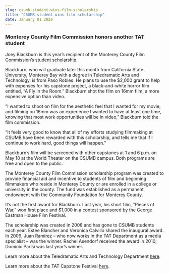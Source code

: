 ```yaml
---
slug: csumb-student-wins-film-scholarship
title: "CSUMB student wins film scholarship"
date: January 01 2020
---
```


 
<h3>Monterey County Film Commission honors another TAT student</h3>
<p>
  Joey Blackburn is this year’s recipient of the Monterey County Film
  Commission’s student scholarship.
</p>
<p>
  Blackburn, who will graduate later this month from California State
  University, Monterey Bay with a degree in Teledramatic Arts and Technology, is
  from Paso Robles. He plans to use the $2,000 grant to help with expenses for
  his capstone project, a black-and-white horror film entitled, “A Fly in the
  Room.” Blackburn shot the film on 16mm film, a more expensive option than
  video.
</p>
<p>
  “I wanted to shoot on film for the aesthetic feel that I wanted for my movie,
  and filming on 16mm was an experience I wanted to have at least one time,
  knowing that most work opportunities will be in video,” Blackburn told the
  film commission.
</p>
<p>
  “It feels very good to know that all of my efforts studying filmmaking at
  CSUMB have been rewarded with this scholarship, and tells me that if I
  continue to work hard, good things will happen.”
</p>
<p>
  Blackburn’s film will be screened with other capstones at 1 and 6 p.m. on May
  18 at the World Theater on the CSUMB campus. Both programs are free and open
  to the public.
</p>
<p>
  The Monterey County Film Commission scholarship program was created to provide
  financial aid and incentive to students of film and beginning filmmakers who
  reside in Monterey County or are enrolled in a college or university in the
  county. The fund was established as a permanent endowment with the Community
  Foundation for Monterey County.
</p>
<p>
  It’s not the first award for Blackburn. Last year, his short film, “Pieces of
  War,” won first place and $1,000 in a contest sponsored by the George Eastman
  House Film Festival.
</p>
<p>
  The scholarship was created in 2008 and has gone to CSUMB students each year.
  Estee Blancher and Veronica Calvillo shared the inaugural award. In 2009, Juan
  Ramirez – who now works in the TAT Department as a media specialist – was the
  winner. Rachel Asendorf received the award in 2010; Dominic Parisi was last
  year’s winner.
</p>
<p>
  Learn more about the Teledramatic Arts and Technology Department
  <a href="https://csumb.edu/tat">here</a>.
</p>
<p>
  Learn more about the TAT Capstone Festival
  <a href="https://tat.csumb.edu/capstone">here</a>.
</p>
 

